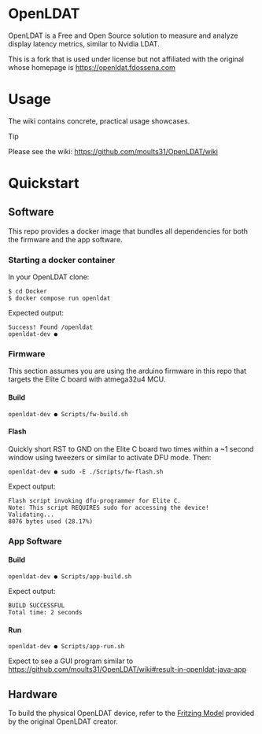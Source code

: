 # OpenLDAT
OpenLDAT is a Free and Open Source solution to measure and analyze display latency metrics, similar to Nvidia LDAT.

This is a fork that is used under license but not affiliated with the original whose homepage is https://openldat.fdossena.com

# Usage
The wiki contains concrete, practical usage showcases.

>[!TIP]
>Please see the wiki: https://github.com/moults31/OpenLDAT/wiki


# Quickstart
## Software
This repo provides a docker image that bundles all dependencies for both the firmware and the app software.

### Starting a docker container
In your OpenLDAT clone:
```
$ cd Docker
$ docker compose run openldat
```

Expected output:
```
Success! Found /openldat
openldat-dev ●
```

### Firmware
This section assumes you are using the arduino firmware in this repo that targets the Elite C board with atmega32u4 MCU.

#### Build
```
openldat-dev ● Scripts/fw-build.sh
```

#### Flash
Quickly short RST to GND on the Elite C board two times within a ~1 second window using tweezers or similar to activate DFU mode. Then:

```
openldat-dev ● sudo -E ./Scripts/fw-flash.sh
```

Expect output:
```
Flash script invoking dfu-programmer for Elite C.
Note: This script REQUIRES sudo for accessing the device!
Validating...
8076 bytes used (28.17%)
```

### App Software
#### Build
```
openldat-dev ● Scripts/app-build.sh
```

Expect output:
```
BUILD SUCCESSFUL
Total time: 2 seconds
```

#### Run
```
openldat-dev ● Scripts/app-run.sh
```

Expect to see a GUI program similar to https://github.com/moults31/OpenLDAT/wiki#result-in-openldat-java-app

## Hardware
To build the physical OpenLDAT device, refer to the [Fritzing Model](Device/Hardware/OpenLDAT_Model1.fzz) provided by the original OpenLDAT creator.